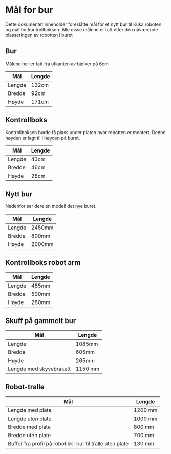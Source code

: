 # Mål for bur
Dette dokumentet inneholder foreslåtte mål for et nytt bur til Kuka roboten og mål for kontrollboksen. Alle disse målene er tatt etter den nåværende plasseringen av robotten i buret


## Bur
Målene her er tatt fra utkanten av bjelker på 6cm

| Mål    | Lengde |
|--------|--------|
| Lengde | 132cm  |
| Bredde | 92cm   |
| Høyde  | 171cm  |

## Kontrollboks
Kontrollboksen burde få plass under platen hvor robotten er montert. Denne høyden er lagt til i høyden på buret.

| Mål    | Lengde |
|--------|--------|
| Lengde | 43cm   |
| Bredde | 46cm   |
| Høyde  | 28cm   |


## Nytt bur
Nedenfor ser dere en modell det nye buret.  

| Mål    | Lengde   |
|--------|----------|
| Lengde | 2450mm   |
| Bredde | 800mm    |
| Høyde  | 2000mm   |

## Kontrollboks robot arm

| Mål    | Lengde   |
|--------|----------|
| Lengde | 485mm   |
| Bredde | 500mm    |
| Høyde  | 280mm   |

## Skuff på gammelt bur 

| Mål    | Lengde   |
|--------|----------|
| Lengde | 1085mm  |
| Bredde | 605mm    |
| Høyde  | 265mm   |
| Lengde med skyvebrakett | 1150 mm |

## Robot-tralle
| Mål | Lengde |
| --- | --- |
| Lengde med plate | 1200 mm |
| Lengde uten plate | 1000 mm |
| Bredde med plate | 800 mm |
| Bredde uten plate | 700 mm |
| Buffer fra profil på robotikk-bur til tralle uten plate | 130 mm |

